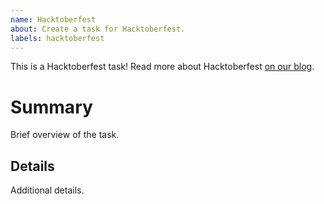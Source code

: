 ```yaml
---
name: Hacktoberfest
about: Create a task for Hacktoberfest.
labels: hacktoberfest
---
```


This is a Hacktoberfest task! Read more about Hacktoberfest [on our blog](https://supabase.io/blog/2020/09/11/supabase-hacktoberfest-2020).

# Summary

Brief overview of the task.

## Details

Additional details.

